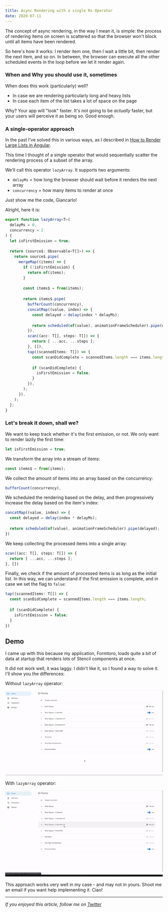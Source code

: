 ```yaml
---
title: Async Rendering with a single Rx Operator
date: 2020-07-11
---
```


The concept of async rendering, in the way I mean it, is simple: the process of rendering items on screen is scattered so that the browser won't block until all items have been rendered.

So here's how it works: I render item one, then I wait a little bit, then render the next item, and so on. In between, the browser can execute all the other scheduled events in the loop before we let it render again.

### When and Why you should use it, sometimes

When does this work (particularly) well?

- In case we are rendering particularly long and heavy lists
- In case each item of the list takes a lot of space on the page

Why? Your app will "look" faster. It's not going to be *actually* faster, but your users will perceive it as being so. Good enough.

### A single-operator approach

In the past I've solved this in various ways, as I described in [How to Render Large Lists in Angular](https://blog.bitsrc.io/3-ways-to-render-large-lists-in-angular-9f4dcb9b65).

This time I thought of a single operator that would sequentially scatter the rendering process of a subset of the array.

We'll call this operator `lazyArray`. It supports two arguments:

- `delayMs` = how long the browser should wait before it renders the next array
- `concurrency` = how many items to render at once

Just show me the code, Giancarlo!

Alright, here it is:

```typescript
export function lazyArray<T>(
  delayMs = 0,
  concurrency = 2
) {
  let isFirstEmission = true;

  return (source$: Observable<T[]>) => {
    return source$.pipe(
      mergeMap((items) => {
        if (!isFirstEmission) {
          return of(items);
        }

        const items$ = from(items);

        return items$.pipe(
          bufferCount(concurrency),
          concatMap((value, index) => {
            const delayed = delay(index * delayMs);

            return scheduled(of(value), animationFrameScheduler).pipe(delayed);
          }),
          scan((acc: T[], steps: T[]) => {
            return [ ...acc, ...steps ];
          }, []),
          tap((scannedItems: T[]) => {
            const scanDidComplete = scannedItems.length === items.length;

            if (scanDidComplete) {
              isFirstEmission = false;
            }
          }),
        );
      }),
    );
  };
}
```

### Let's break it down, shall we?

We want to keep track whether it's the first emission, or not. We only want to render lazily the first time:

```typescript
let isFirstEmission = true;
```


We transform the array into a stream of items:

```typescript
const items$ = from(items);
```

We collect the amount of items into an array based on the concurrency:

```typescript
bufferCount(concurrency),
```

We scheduled the rendering based on the delay, and then progressively increase the delay based on the item's index:

```typescript
concatMap((value, index) => {
  const delayed = delay(index * delayMs);

  return scheduled(of(value), animationFrameScheduler).pipe(delayed);
})
```

We keep collecting the processed items into a single array:

```typescript
scan((acc: T[], steps: T[]) => {
  return [ ...acc, ...steps ];
}, [])
```

Finally, we check if the amount of processed items is as long as the initial list. In this way, we can understand if the first emission is complete, and in case we set the flag to `false`:

```typescript
tap((scannedItems: T[]) => {
  const scanDidComplete = scannedItems.length === items.length;

  if (scanDidComplete) {
    isFirstEmission = false;
  }
})
```

## Demo

I came up with this because my application, Formtoro, loads quite a bit of data at startup that renders lots of Stencil components at once.

It did not work well, it was laggy. I didn't like it, so I found a way to solve it. I'll show you the differences:

Without `lazyArray` operator:

![Without Lazy Array](/assets/images/posts/no-lazy-array.gif)


With `lazyArray` operator:

![With Lazy Array](/assets/images/posts/lazy-array.gif)

This approach works very well in my case - and may not in yours. Shoot me an email if you want help implementing it. Ciao!

***

_If you enjoyed this article, follow me on [Twitter](https://twitter.com/gc_psk)_
